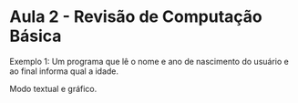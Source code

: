 # Aula 2 - Revisão de Computação Básica


Exemplo 1:
Um programa que lê o nome e ano de nascimento do usuário e ao final informa qual a idade.

Modo textual e gráfico.
